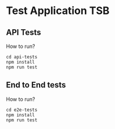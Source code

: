 # Test Application TSB

## API Tests

How to run?
```
cd api-tests
npm install
npm run test
```

## End to End tests


How to run?
```
cd e2e-tests
npm install
npm run test
```